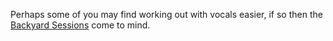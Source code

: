 Perhaps some of you may find working out with vocals easier, if so then the
[Backyard Sessions][1] come to mind.

[1]: https://www.youtube.com/watch?v=iFZsunzjDXU&list=PL6A17A25BE19EA6E9